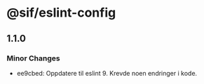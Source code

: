 # @sif/eslint-config

## 1.1.0

### Minor Changes

-   ee9cbed: Oppdatere til eslint 9. Krevde noen endringer i kode.

